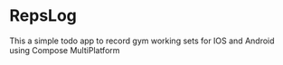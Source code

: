 # RepsLog
This a simple todo app to record gym working sets for IOS and Android using Compose MultiPlatform
